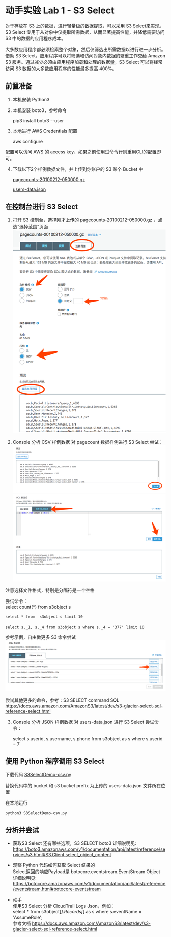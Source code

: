 # 动手实验 Lab 1 - S3 Select

对于存放在 S3 上的数据，进行轻量级的数据提取，可以采用 S3 Select来实现。S3 Select 专用于从对象中仅提取所需数据，从而显著提高性能，并降低需要访问 S3 中的数据的应用程序成本。

大多数应用程序都必须检索整个对象，然后仅筛选出所需数据以进行进一步分析。借助 S3 Select，应用程序可以将筛选和访问对象内数据的繁重工作交给 Amazon S3 服务。通过减少必须由应用程序加载和处理的数据量，S3 Select 可以将经常访问 S3 数据的大多数应用程序的性能最多提高 400%。


## 前置准备
1. 本机安装 Python3

2. 本机安装 boto3，参考命令

    pip3 install boto3 --user

3. 本地进行 AWS Credentials 配置

    aws configure

配置可以访问 AWS 的 access key，如果之前使用过命令行则重用CLI的配置即可。

4. 下载以下2个样例数据文件，并上传到你账户的 S3 某个 Bucket 中

    [pagecounts-20100212-050000.gz](./sample-data/pagecounts-20100212-050000.gz)

    [users-data.json](./sample-data/users-data.json)

## 在控制台进行 S3 Select

1. 打开 S3 控制台，选择刚才上传的 pagecounts-20100212-050000.gz ，点选“选择范围”页面
![在控制台进行S3 Select](./img/img1.png)

2. Console 分析 CSV 样例数据
对 pagecount 数据样例进行 S3 Select 尝试：
![下一步](./img/img2.png)
![SQL](./img/img3.png)

注意选择文件格式，特别是分隔符是一个空格

尝试命令：  
    select count(*) from s3object s

    select * from  s3object s limit 10

    select s._1, s._4 from s3object s where s._4 = '377' limit 10

参考示例，自由做更多 S3 命令尝试
![示例](./img/img4.png)

尝试其他更多的命令，参考：S3 SELECT command SQL
https://docs.aws.amazon.com/AmazonS3/latest/dev/s3-glacier-select-sql-reference-select.html



3. Console 分析 JSON 样例数据
对 users-data.json 进行 S3 Select
尝试命令：

    select s.userid, s.username, s.phone from s3object as s where s.userid = 7

## 使用 Python 程序调用 S3 Select

下载代码 [S3SelectDemo-csv.py](./S3SelectDemo-csv.py) 

替换代码中的 bucket 和 s3 bucket prefix 为上传的 users-data.json 文件所在位置 

在本地运行  

    python3 S3SelectDemo-csv.py

## 分析并尝试

* 获取S3 Select 还有哪些选项，S3 SELECT boto3 详细说明见:  
https://boto3.amazonaws.com/v1/documentation/api/latest/reference/services/s3.html#S3.Client.select_object_content

* 观察 Python 代码如何获取 Select 结果的  
Select返回的响应Payload是 botocore.eventstream.EventStream Object 详细说明见:
https://botocore.amazonaws.com/v1/documentation/api/latest/reference/eventstream.html#botocore-eventstream

* 动手  
使用S3 Select 分析 CloudTrail Logs Json，例如：  
        select * from s3object[*].Records[*] as s where s.eventName = 'AssumeRole';  
参考文档
https://docs.aws.amazon.com/AmazonS3/latest/dev/s3-glacier-select-sql-reference-select.html